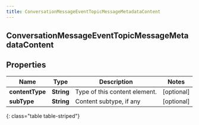 ```yaml
---
title: ConversationMessageEventTopicMessageMetadataContent
---
```

## ConversationMessageEventTopicMessageMetadataContent


## Properties

| Name | Type | Description | Notes |
| ------------ | ------------- | ------------- | ------------- |
| **contentType** | <!----><!---->**String**<!----> | Type of this content element. |  [optional] |
| **subType** | <!----><!---->**String**<!----> | Content subtype, if any |  [optional] |
{: class="table table-striped"}



